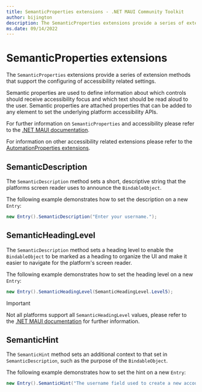 ```yaml
---
title: SemanticProperties extensions - .NET MAUI Community Toolkit
author: bijington
description: The SemanticProperties extensions provide a series of extension methods that support the configuring of accessibility related settings.
ms.date: 09/14/2022
---
```


# SemanticProperties extensions

The `SemanticProperties` extensions provide a series of extension methods that support the configuring of accessibility related settings.

Semantic properties are used to define information about which controls should receive accessibility focus and which text should be read aloud to the user. Semantic properties are attached properties that can be added to any element to set the underlying platform accessibility APIs.

For further information on `SemanticProperties` and accessibility please refer to the [.NET MAUI documentation](/dotnet/maui/fundamentals/accessibility).

For information on other accessibility related extensions please refer to the [AutomationProperties extensions](automation-properties.md).

## SemanticDescription

The `SemanticDescription` method sets a short, descriptive string that the platforms screen reader uses to announce the `BindableObject`.

The following example demonstrates how to set the description on a new `Entry`:

```cs
new Entry().SemanticDescription("Enter your username.");
```

## SemanticHeadingLevel

The `SemanticDescription` method sets a heading level to enable the `BindableObject` to be marked as a heading to organize the UI and make it easier to navigate for the platform's screen reader.

The following example demonstrates how to set the heading level on a new `Entry`:

```cs
new Entry().SemanticHeadingLevel(SemanticHeadingLevel.Level5);
```

> [!IMPORTANT]
> Not all platforms support all `SemanticHeadingLevel` values, please refer to the [.NET MAUI documentation](/dotnet/maui/fundamentals/accessibility#heading-levels) for further information.

## SemanticHint

The `SemanticHint` method sets an additional context to that set in `SemanticDescription`, such as the purpose of the `BindableObject`.

The following example demonstrates how to set the hint on a new `Entry`:

```cs
new Entry().SemanticHint("The username field used to create a new account. This is a required field.");
```
